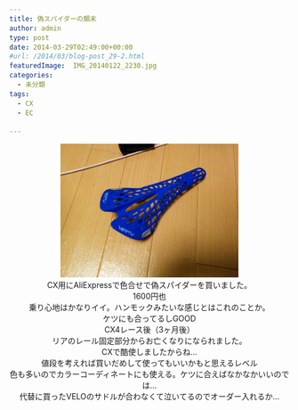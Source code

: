 ```yaml
---
title: 偽スパイダーの顛末
author: admin
type: post
date: 2014-03-29T02:49:00+00:00
#url: /2014/03/blog-post_29-2.html
featuredImage:  IMG_20140122_2230.jpg
categories:
  - 未分類
tags:
  - CX
  - EC

---
```

<div class="separator" style="clear: both; text-align: center;">
  <a href="IMG_20140122_223026.jpg" imageanchor="1" style="margin-left: 1em; margin-right: 1em;"><img border="0" src="./IMG_20140122_223026.jpg" height="240" width="320" /></a>
</div>

<div class="separator" style="clear: both; text-align: center;">
</div>

<div class="separator" style="clear: both; text-align: center;">
  CX用にAliExpressで色合せで偽スパイダーを買いました。
</div>

<div class="separator" style="clear: both; text-align: center;">
  1600円也
</div>

<div class="separator" style="clear: both; text-align: center;">
  乗り心地はかなりイイ。ハンモックみたいな感じとはこれのことか。
</div>

<div class="separator" style="clear: both; text-align: center;">
  ケツにも合ってるしGOOD
</div>


<div class="separator" style="clear: both; text-align: center;">
  CX4レース後（3ヶ月後）
</div>

<div style="text-align: center;">
  リアのレール固定部分からお亡くなりになられました。
</div>

<div style="text-align: center;">
  CXで酷使しましたからね…
</div>

<div style="text-align: center;">
</div>

<div style="text-align: center;">
  値段を考えれば買いだめして使ってもいいかもと思えるレベル
</div>

<div style="text-align: center;">
  色も多いのでカラーコーディネートにも使える。ケツに合えばなかなかいいのでは…
</div>

<div style="text-align: center;">
  代替に買ったVELOのサドルが合わなくて泣いてるのでオーダー入れるか…
</div>
